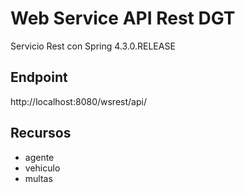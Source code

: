 # Web Service API Rest DGT

Servicio Rest con Spring 4.3.0.RELEASE

## Endpoint

http://localhost:8080/wsrest/api/

## Recursos

* agente
* vehiculo
* multas